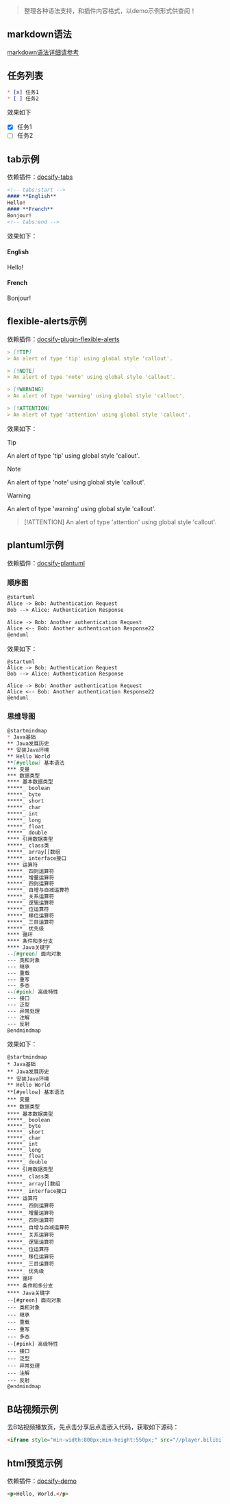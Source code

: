 
> 整理各种语法支持，和插件内容格式，以demo示例形式供查阅！

## markdown语法
[markdown语法详细请参考](https://www.appinn.com/markdown/)

## 任务列表
``` md
* [x] 任务1
* [ ] 任务2
```
效果如下
* [x] 任务1
* [ ] 任务2

## tab示例
依赖插件：[docsify-tabs](https://www.npmjs.com/package/docsify-tabs)
``` md
<!-- tabs:start -->
#### **English**
Hello!
#### **French**
Bonjour!
<!-- tabs:end -->
```
效果如下：

<!-- tabs:start -->
#### **English**
Hello!
#### **French**
Bonjour!
<!-- tabs:end -->

## flexible-alerts示例
依赖插件：[docsify-plugin-flexible-alerts](https://www.npmjs.com/package/docsify-plugin-flexible-alerts)
``` md
> [!TIP]
> An alert of type 'tip' using global style 'callout'.

> [!NOTE]
> An alert of type 'note' using global style 'callout'.

> [!WARNING]
> An alert of type 'warning' using global style 'callout'.

> [!ATTENTION]
> An alert of type 'attention' using global style 'callout'.
```
效果如下：
> [!TIP]
> An alert of type 'tip' using global style 'callout'.

> [!NOTE]
> An alert of type 'note' using global style 'callout'.

> [!WARNING]
> An alert of type 'warning' using global style 'callout'.

> [!ATTENTION]
> An alert of type 'attention' using global style 'callout'.


## plantuml示例
依赖插件：[docsify-plantuml](https://www.npmjs.com/package/docsify-plantuml)
### 顺序图
``` md
@startuml
Alice -> Bob: Authentication Request
Bob --> Alice: Authentication Response

Alice -> Bob: Another authentication Request
Alice <-- Bob: Another authentication Response22
@enduml
```
效果如下：
``` plantuml
@startuml
Alice -> Bob: Authentication Request
Bob --> Alice: Authentication Response

Alice -> Bob: Another authentication Request
Alice <-- Bob: Another authentication Response22
@enduml
```
### 思维导图
``` md
@startmindmap
* Java基础
** Java发展历史
** 安装Java环境
** Hello World
**[#yellow] 基本语法
*** 变量
*** 数据类型
**** 基本数据类型
*****_ boolean
*****_ byte
*****_ short
*****_ char
*****_ int
*****_ long
*****_ float
*****_ double
**** 引用数据类型
*****_ class类
*****_ array[]数组
*****_ interface接口
**** 运算符
*****_ 四则运算符
*****_ 增量运算符
*****_ 四则运算符
*****_ 自增与自减运算符
*****_ 关系运算符
*****_ 逻辑运算符
*****_ 位运算符
*****_ 移位运算符
*****_ 三目运算符
*****_ 优先级
**** 循环
**** 条件和多分支
**** Java关键字
--[#green] 面向对象
--- 类和对象
--- 继承
--- 重载
--- 重写
--- 多态
--[#pink] 高级特性
--- 接口
--- 泛型
--- 异常处理
--- 注解
--- 反射
@endmindmap
```
效果如下：
```plantuml
@startmindmap
* Java基础
** Java发展历史
** 安装Java环境
** Hello World
**[#yellow] 基本语法
*** 变量
*** 数据类型
**** 基本数据类型
*****_ boolean
*****_ byte
*****_ short
*****_ char
*****_ int
*****_ long
*****_ float
*****_ double
**** 引用数据类型
*****_ class类
*****_ array[]数组
*****_ interface接口
**** 运算符
*****_ 四则运算符
*****_ 增量运算符
*****_ 四则运算符
*****_ 自增与自减运算符
*****_ 关系运算符
*****_ 逻辑运算符
*****_ 位运算符
*****_ 移位运算符
*****_ 三目运算符
*****_ 优先级
**** 循环
**** 条件和多分支
**** Java关键字
--[#green] 面向对象
--- 类和对象
--- 继承
--- 重载
--- 重写
--- 多态
--[#pink] 高级特性
--- 接口
--- 泛型
--- 异常处理
--- 注解
--- 反射
@endmindmap
```

## B站视频示例
去B站视频播放页，先点击分享后点击嵌入代码，获取如下源码：
```html preview
<iframe style="min-width:800px;min-height:550px;" src="//player.bilibili.com/player.html?aid=480251272&bvid=BV1UT411272V&cid=964518458&page=1" scrolling="no" border="0" frameborder="no" framespacing="0" allowfullscreen="true"> </iframe>
```


## html预览示例
依赖插件：[docsify-demo](https://www.npmjs.com/package/docsify-demo)
```html preview
<p>Hello, World.</p>
```
